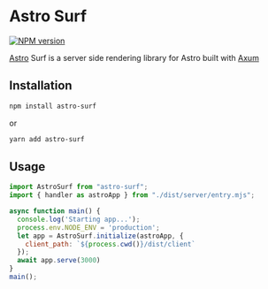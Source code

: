 # Astro Surf

[![NPM version](https://img.shields.io/npm/v/astro-surf.svg?style=for-the-badge)](https://www.npmjs.com/package/astro-surf)

[Astro](https://astro.build/) Surf is a server side rendering library for Astro built with [Axum](https://github.com/tokio-rs/axum)


## Installation

```bash
npm install astro-surf
```
or
```bash
yarn add astro-surf
```


## Usage

```js
import AstroSurf from "astro-surf";
import { handler as astroApp } from "./dist/server/entry.mjs";

async function main() {
  console.log('Starting app...');
  process.env.NODE_ENV = 'production';
  let app = AstroSurf.initialize(astroApp, {
    client_path: `${process.cwd()}/dist/client`
  });
  await app.serve(3000)
}
main();

```


